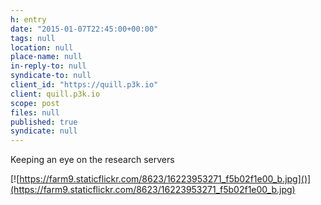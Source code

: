 ```yaml
---
h: entry
date: "2015-01-07T22:45:00+00:00"
tags: null
location: null
place-name: null
in-reply-to: null
syndicate-to: null
client_id: "https://quill.p3k.io"
client: quill.p3k.io
scope: post
files: null
published: true
syndicate: null
---
```

Keeping an eye on the research servers

[![https://farm9.staticflickr.com/8623/16223953271_f5b02f1e00_b.jpg]()](https://farm9.staticflickr.com/8623/16223953271_f5b02f1e00_b.jpg)
